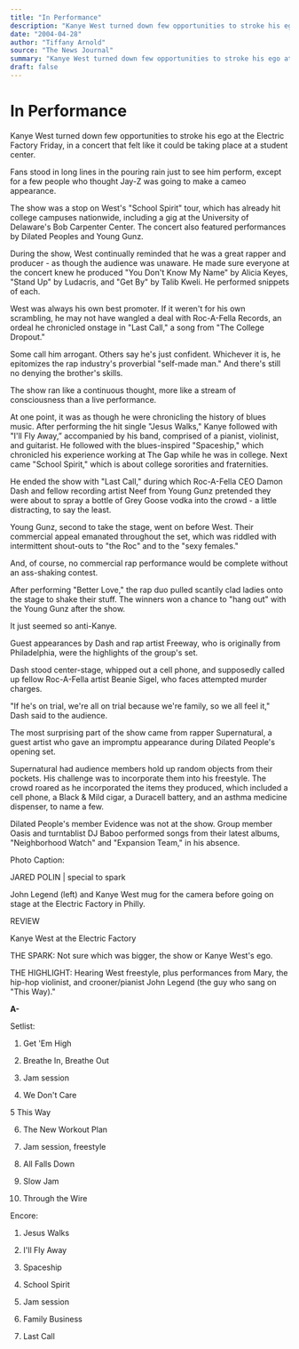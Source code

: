 ```yaml
---
title: "In Performance"
description: "Kanye West turned down few opportunities to stroke his ego at the Electric Factory Friday. The show was a stop on West's \"School Spirit\" tour, which has already hit college campuses nationwide. He mad..."
date: "2004-04-28"
author: "Tiffany Arnold"
source: "The News Journal"
summary: "Kanye West turned down few opportunities to stroke his ego at the Electric Factory Friday. The show was a stop on West's \"School Spirit\" tour, which has already hit college campuses nationwide. He made sure everyone at the concert knew he produced \"You Don't Know My Name\" by Alicia Keyes."
draft: false
---
```


# In Performance

Kanye West turned down few opportunities to stroke his ego at the Electric Factory Friday, in a concert that felt like it could be taking place at a student center.

Fans stood in long lines in the pouring rain just to see him perform, except for a few people who thought Jay-Z was going to make a cameo appearance.

The show was a stop on West's "School Spirit" tour, which has already hit college campuses nationwide, including a gig at the University of Delaware's Bob Carpenter Center. The concert also featured performances by Dilated Peoples and Young Gunz.

During the show, West continually reminded that he was a great rapper and producer - as though the audience was unaware. He made sure everyone at the concert knew he produced "You Don't Know My Name" by Alicia Keyes, "Stand Up" by Ludacris, and "Get By" by Talib Kweli. He performed snippets of each.

West was always his own best promoter. If it weren't for his own scrambling, he may not have wangled a deal with Roc-A-Fella Records, an ordeal he chronicled onstage in "Last Call," a song from "The College Dropout."

Some call him arrogant. Others say he's just confident. Whichever it is, he epitomizes the rap industry's proverbial "self-made man." And there's still no denying the brother's skills.

The show ran like a continuous thought, more like a stream of consciousness than a live performance.

At one point, it was as though he were chronicling the history of blues music. After performing the hit single "Jesus Walks," Kanye followed with "I'll Fly Away,” accompanied by his band, comprised of a pianist, violinist, and guitarist. He followed with the blues-inspired "Spaceship," which chronicled his experience working at The Gap while he was in college. Next came "School Spirit," which is about college sororities and fraternities.

He ended the show with "Last Call," during which Roc-A-Fella CEO Damon Dash and fellow recording artist Neef from Young Gunz pretended they were about to spray a bottle of Grey Goose vodka into the crowd - a little distracting, to say the least.

Young Gunz, second to take the stage, went on before West. Their commercial appeal emanated throughout the set, which was riddled with intermittent shout-outs to "the Roc" and to the "sexy females."

And, of course, no commercial rap performance would be complete without an ass-shaking contest.

After performing "Better Love," the rap duo pulled scantily clad ladies onto the stage to shake their stuff. The winners won a chance to "hang out" with the Young Gunz after the show.

It just seemed so anti-Kanye.

Guest appearances by Dash and rap artist Freeway, who is originally from Philadelphia, were the highlights of the group's set.

Dash stood center-stage, whipped out a cell phone, and supposedly called up fellow Roc-A-Fella artist Beanie Sigel, who faces attempted murder charges.

"If he's on trial, we're all on trial because we're family, so we all feel it," Dash said to the audience.

The most surprising part of the show came from rapper Supernatural, a guest artist who gave an impromptu appearance during Dilated People's opening set.

Supernatural had audience members hold up random objects from their pockets. His challenge was to incorporate them into his freestyle. The crowd roared as he incorporated the items they produced, which included a cell phone, a Black & Mild cigar, a Duracell battery, and an asthma medicine dispenser, to name a few.

Dilated People's member Evidence was not at the show. Group member Oasis and turntablist DJ Baboo performed songs from their latest albums, "Neighborhood Watch" and "Expansion Team," in his absence.

Photo Caption:

JARED POLIN | special to spark

John Legend (left) and Kanye West mug for the camera before going on stage at the Electric Factory in Philly.

REVIEW

Kanye West at the Electric Factory

THE SPARK: Not sure which was bigger, the show or Kanye West's ego.

THE HIGHLIGHT: Hearing West freestyle, plus performances from Mary, the hip-hop violinist, and crooner/pianist John Legend (the guy who sang on "This Way)."

**A-**

Setlist:

1. Get 'Em High

2. Breathe In, Breathe Out

3. Jam session

4. We Don't Care

5 This Way

6. The New Workout Plan

7. Jam session, freestyle

8. All Falls Down

9. Slow Jam

10. Through the Wire

Encore:

1. Jesus Walks

2. I'll Fly Away

3. Spaceship

4. School Spirit

5. Jam session

6. Family Business

7. Last Call
